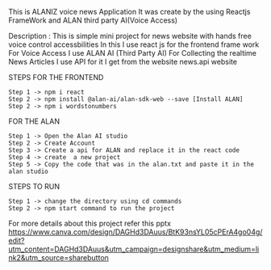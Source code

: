 This is ALANIZ voice news Application
It was create by the using Reactjs FrameWork and ALAN third party AI(Voice Access)

Description :
    This is simple mini project for news website with hands free voice control accessbilities
    In this I use react js for the frontend frame work
    For Voice Access I use ALAN AI (Third Party AI)
    For Collecting the realtime News Articles I use API for it I get from the website news.api website

STEPS
FOR THE FRONTEND

    Step 1 -> npm i react
    Step 2 -> npm install @alan-ai/alan-sdk-web --save [Install ALAN]
    Step 2 -> npm i wordstonumbers

FOR THE ALAN

    Step 1 -> Open the Alan AI studio
    Step 2 -> Create Account
    Step 3 -> Create a api for ALAN and replace it in the react code
    Step 4 -> create  a new project
    Step 5 -> Copy the code that was in the alan.txt and paste it in the alan studio

STEPS TO RUN 

    Step 1 -> change the directory using cd commands
    Step 2 -> npm start command to run the project

For more details about this project refer this pptx https://www.canva.com/design/DAGHd3DAuus/BtK93nsYL05cPErA4go04g/edit?utm_content=DAGHd3DAuus&utm_campaign=designshare&utm_medium=link2&utm_source=sharebutton
